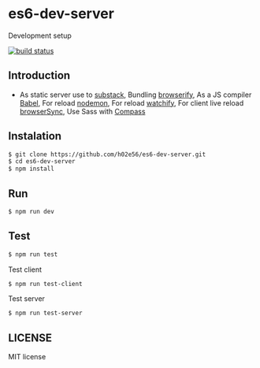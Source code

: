 es6-dev-server
=============

Development setup

[![build status](https://travis-ci.org/h02e56/react-es6.svg?branch=master)](http://travis-ci.org/h02e56/es6-react)

## Introduction

* As static server use to [substack](https://github.com/substack/substack-flavored-webapp), Bundling [browserify](http://browserify.org/), As a JS compiler [Babel](https://babeljs.io/), For reload [nodemon](http://nodemon.io), For reload [watchify](https://github.com/substack/watchify), For client live reload [browserSync](http://www.browsersync.io), Use Sass with [Compass](http://compass-style.org/)

## Instalation

```sh
$ git clone https://github.com/h02e56/es6-dev-server.git
$ cd es6-dev-server
$ npm install
```

## Run

```sh
$ npm run dev
```

## Test

```sh
$ npm run test
```
Test client 
```sh
$ npm run test-client
```
Test server 
```sh
$ npm run test-server
```

## LICENSE

MIT license







